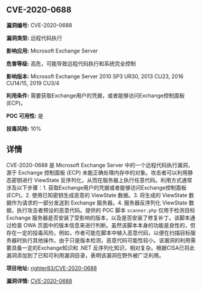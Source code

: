 ## CVE-2020-0688

**漏洞编号:** CVE-2020-0688

**漏洞类型:** 远程代码执行

**影响应用:** Microsoft Exchange Server

**危害等级:** 高危，可能导致远程代码执行和系统完全控制

**影响版本:** Microsoft Exchange Server 2010 SP3 UR30, 2013 CU23, 2016 CU14/15, 2019 CU3/4

**利用条件:** 需要获取Exchange用户的凭据，或者能够访问Exchange控制面板(ECP)。

**POC 可用性:** 是

**投毒风险:** 10%

## 详情

CVE-2020-0688 是 Microsoft Exchange Server 中的一个远程代码执行漏洞，源于 Exchange 控制面板 (ECP) 未能正确处理内存中的对象。攻击者可以利用静态密钥进行 ViewState 反序列化，从而在服务器上执行任意代码。利用方式通常涉及以下步骤：1. 获取Exchange用户的凭据或者能够访问Exchange控制面板(ECP)。2. 使用已知密钥生成恶意的 ViewState 数据。3. 将生成的 ViewState 数据作为请求的一部分发送到 Exchange 服务器。4. 服务器反序列化 ViewState 数据，执行攻击者预设的恶意代码。提供的 POC 脚本 `scanner.php` 仅用于检测目标 Exchange 服务器是否安装了受影响的版本，以及是否安装了修复补丁。该脚本通过检查 OWA 页面中的版本信息来进行判断。虽然该脚本本身的功能是良性的，但存在一定的投毒风险，例如，作者可能在脚本中植入恶意代码，以便在扫描目标服务器时执行其他操作。由于只是版本检测，恶意代码可能性较小。该漏洞的利用需要具备一定的Exchange知识和 .NET 反序列化知识，相对复杂。根据CISA已将此漏洞添加到了已知可利用漏洞目录，表明该漏洞在野外被广泛利用。

**项目地址:** [righter83/CVE-2020-0688](https://github.com/righter83/CVE-2020-0688)

**漏洞详情:** [CVE-2020-0688](https://nvd.nist.gov/vuln/detail/CVE-2020-0688)